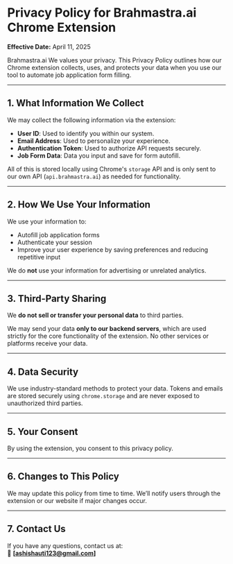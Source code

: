 # Privacy Policy for Brahmastra.ai Chrome Extension

**Effective Date:** April 11, 2025

Brahmastra.ai We values your privacy. This Privacy Policy outlines how our Chrome extension collects, uses, and protects your data when you use our tool to automate job application form filling.

---

## 1. What Information We Collect

We may collect the following information via the extension:

- **User ID**: Used to identify you within our system.
- **Email Address**: Used to personalize your experience.
- **Authentication Token**: Used to authorize API requests securely.
- **Job Form Data**: Data you input and save for form autofill.

All of this is stored locally using Chrome's `storage` API and is only sent to our own API (`api.brahmastra.ai`) as needed for functionality.

---

## 2. How We Use Your Information

We use your information to:

- Autofill job application forms
- Authenticate your session
- Improve your user experience by saving preferences and reducing repetitive input

We do **not** use your information for advertising or unrelated analytics.

---

## 3. Third-Party Sharing

We **do not sell or transfer your personal data** to third parties.

We may send your data **only to our backend servers**, which are used strictly for the core functionality of the extension. No other services or platforms receive your data.

---

## 4. Data Security

We use industry-standard methods to protect your data. Tokens and emails are stored securely using `chrome.storage` and are never exposed to unauthorized third parties.

---

## 5. Your Consent

By using the extension, you consent to this privacy policy.

---

## 6. Changes to This Policy

We may update this policy from time to time. We’ll notify users through the extension or our website if major changes occur.

---

## 7. Contact Us

If you have any questions, contact us at:  
📧 **[ashishauti123@gmail.com]**  
 



